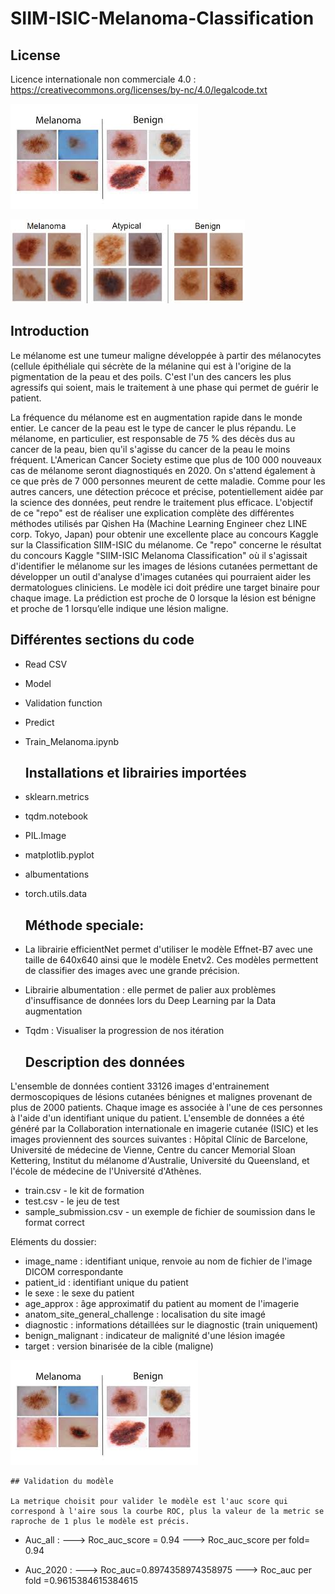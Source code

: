# SIIM-ISIC-Melanoma-Classification

   ## License
Licence internationale non commerciale 4.0 : https://creativecommons.org/licenses/by-nc/4.0/legalcode.txt 

 ![](index.jpg)
 
 ![](cellule.jpg)
 
   ## Introduction
   
   
    
Le mélanome est une tumeur maligne développée à partir des mélanocytes (cellule épithéliale qui sécrète de la mélanine qui est à l'origine de la pigmentation de la peau et des poils.
C'est l'un des cancers les plus agressifs qui soient, mais le traitement à une phase qui permet de guérir le patient.

La fréquence du mélanome est en augmentation rapide dans le monde entier.
Le cancer de la peau est le type de cancer le plus répandu. Le mélanome, en particulier, est responsable de 75 % des décès dus au cancer de la peau, bien qu'il s'agisse du cancer de la peau le moins fréquent. L'American Cancer Society estime que plus de 100 000 nouveaux cas de mélanome seront diagnostiqués en 2020. On s'attend également à ce que près de 7 000 personnes meurent de cette maladie. Comme pour les autres cancers, une détection précoce et précise, potentiellement aidée par la science des données, peut rendre le traitement plus efficace.
L'objectif de ce "repo" est de réaliser une explication complète des différentes méthodes utilisés par Qishen Ha
(Machine Learning Engineer chez LINE corp.
Tokyo, Japan) pour obtenir une excellente place au concours Kaggle sur la Classification SIIM-ISIC du mélanome.
Ce "repo" concerne le résultat du concours Kaggle "SIIM-ISIC Melanoma Classification" où il s'agissait d'identifier le mélanome sur les images de lésions cutanées permettant de développer un outil d'analyse d'images cutanées qui pourraient aider les dermatologues cliniciens.
Le modèle ici doit prédire une target binaire pour chaque image. La prédiction est proche de 0 lorsque la lésion est bénigne et proche de 1 lorsqu’elle indique une lésion maligne.

   ## Différentes sections du code

- Read CSV 
- Model 
- Validation function
- Predict
- Train_Melanoma.ipynb

   ## Installations et librairies importées

- sklearn.metrics 
- tqdm.notebook
- PIL.Image
- matplotlib.pyplot
- albumentations
- torch.utils.data

   ## Méthode speciale: 
     
- La librairie efficientNet permet d'utiliser le modèle Effnet-B7 avec une taille de 640x640 ainsi que le modèle Enetv2. Ces modèles permettent de classifier des images avec une grande précision.
- Librairie albumentation : elle permet de palier aux problèmes d'insuffisance de données lors du Deep Learning par la Data augmentation
- Tqdm : Visualiser la progression de nos itération

   ## Description des données

L'ensemble de données contient 33126 images d'entrainement dermoscopiques de lésions cutanées bénignes et malignes provenant de plus de 2000 patients. Chaque image es associée à l'une de ces personnes à l'aide d'un identifiant unique du patient.
 L'ensemble de données a été généré par la Collaboration internationale en imagerie cutanée (ISIC) et les images proviennent des sources suivantes : Hôpital Clínic de Barcelone, Université de médecine de Vienne, Centre du cancer Memorial Sloan Kettering, Institut du mélanome d'Australie, Université du Queensland, et l'école de médecine de l'Université d'Athènes.
- train.csv - le kit de formation
- test.csv - le jeu de test
- sample_submission.csv - un exemple de fichier de soumission dans le format correct

Eléments du dossier:

- image_name : identifiant unique, renvoie au nom de fichier de l'image DICOM correspondante
- patient_id : identifiant unique du patient
- le sexe :  le sexe du patient 
- age_approx : âge approximatif du patient au moment de l'imagerie
- anatom_site_general_challenge :  localisation du site imagé
- diagnostic : informations détaillées sur le diagnostic (train uniquement)
- benign_malignant :  indicateur de malignité d'une lésion imagée
- target : version binarisée de la cible (maligne)

![](index.jpg)

    ## Validation du modèle
    
    La metrique choisit pour valider le modèle est l'auc score qui correspond à l'aire sous la courbe ROC, plus la valeur de la metric se raproche de 1 plus le modèle est précis.

- Auc_all :
--->    Roc_auc_score = 0.94
--->    Roc_auc_score per fold= 0.94

- Auc_2020 :
--->  Roc_auc=0.8974358974358975
--->  Roc_auc per fold =0.9615384615384615






